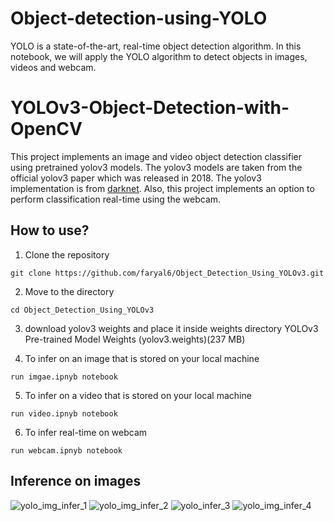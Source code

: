# Object-detection-using-YOLO
YOLO is a state-of-the-art, real-time object detection algorithm. In this notebook, we will apply the YOLO algorithm to detect objects in images, videos and webcam.

# YOLOv3-Object-Detection-with-OpenCV

This project implements an image and video object detection classifier using pretrained yolov3 models. 
The yolov3 models are taken from the official yolov3 paper which was released in 2018. The yolov3 implementation is from [darknet](https://github.com/pjreddie/darknet). Also, this project implements an option to perform classification real-time using the webcam.

## How to use?

1) Clone the repository

```
git clone https://github.com/faryal6/Object_Detection_Using_YOLOv3.git
```

2) Move to the directory
```
cd Object_Detection_Using_YOLOv3
```
3) download yolov3 weights and place it inside weights directory YOLOv3 Pre-trained Model Weights (yolov3.weights)(237 MB)
  
4) To infer on an image that is stored on your local machine
```
run imgae.ipnyb notebook
```
5) To infer on a video that is stored on your local machine
```
run video.ipnyb notebook
```
6) To infer real-time on webcam
```
run webcam.ipnyb notebook
```

## Inference on images


![yolo_img_infer_1](https://user-images.githubusercontent.com/26242097/48849319-15d21180-edcc-11e8-892f-7d894be8d1a6.png)
![yolo_img_infer_2](https://user-images.githubusercontent.com/26242097/48850723-41a2c680-edcf-11e8-8940-aec302cd8aa3.png)
![yolo_infer_3](https://user-images.githubusercontent.com/26242097/48850729-449db700-edcf-11e8-853d-9f3eca6233c9.png)
![yolo_img_infer_4](https://user-images.githubusercontent.com/26242097/48850735-47001100-edcf-11e8-80d6-b474e54fd7af.png)

